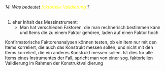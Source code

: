 ###### 14. Was bedeutet <span style="color:#ffff00">faktorielle Validierung</span> ?

1) eher Inhalt des Messinstrument: 
	- Man hat verschieden Faktoren, die man rechnerisch bestimmen kann und Items die zu einem Faktor gehören, laden auf einen Faktor hoch

Konfirmatorische Faktorenanalysen können testen, ob ein Item nur mit den Items korreliert, die auch das Konstrukt messen sollen, und nicht mit den Items korreliert, die ein anderes Konstrukt messen sollen. Ist dies für alle Items eines Instrumentes der Fall, spricht man von einer sog. faktoriellen Validierung im Rahmen der Konstruktvalidierung